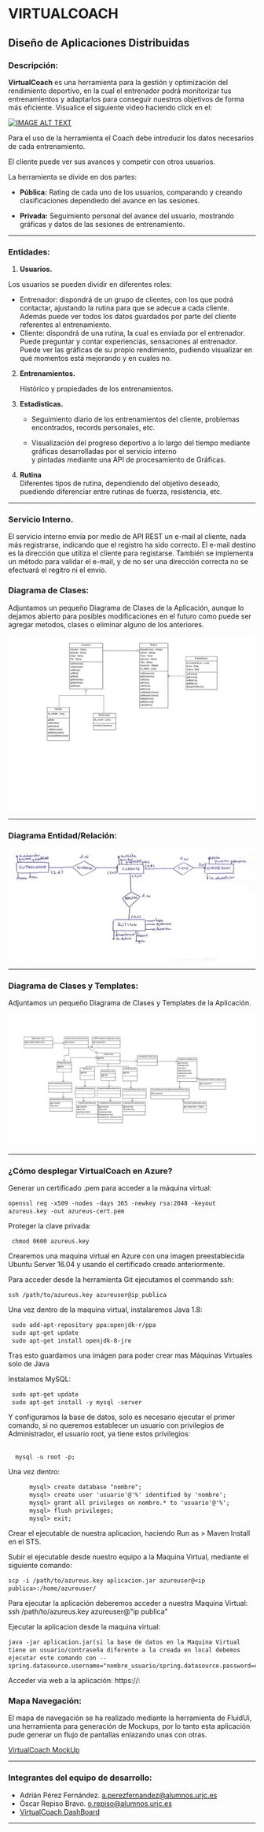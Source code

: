 ﻿
# VIRTUALCOACH
## Diseño de Aplicaciones Distribuidas  


### **Descripción:** 
  
  **VirtualCoach** es una herramienta para la gestión y optimización del rendimiento deportivo, en la cual el entrenador podrá monitorizar tus entrenamientos y adaptarlos para conseguir nuestros objetivos de forma más eficiente.
  Visualice el siguiente video haciendo click en el:
  

  [![IMAGE ALT TEXT](http://img.youtube.com/vi/J7c65uvIAcE/0.jpg)](http://www.youtube.com/watch?v=J7c65uvIAcE "Práctica DAD")


  Para el uso de la herramienta el Coach debe introducir los datos necesarios de cada entrenamiento.  

  El cliente puede ver sus avances y competir con otros usuarios.  

  La herramienta se divide en dos partes:   
    
  - **Pública:** Rating de cada uno de los usuarios, comparando y creando clasificaciones dependiedo del avance en las sesiones.
    
  - **Privada:** Seguimiento personal del avance del usuario, mostrando gráficas y datos de las sesiones de entrenamiento.
  

  - - -
### **Entidades:**
  
  1. **Usuarios.**    

  Los usuarios se pueden dividir en diferentes roles:  

   * Entrenador: dispondrá de un grupo de clientes, con los que podrá contactar, ajustando la rutina para que se adecue a cada cliente. Además puede ver todos los datos guardados por parte del cliente referentes al entrenamiento.
   * Cliente: dispondrá de una rutina, la cual es enviada por el entrenador. Puede preguntar y contar experiencias, sensaciones al entrenador. Puede ver las gráficas de su propio rendimiento, pudiendo visualizar en qué momentos está mejorando y en cuales no.


  2. **Entrenamientos.**  
    
      Histórico y propiedades  de los entrenamientos.

  3. **Estadisticas.**
      
      - Seguimiento diario de los entrenamientos del cliente, problemas encontrados, records personales, etc.  

      - Visualización del progreso deportivo a lo largo del tiempo mediante gráficas desarrolladas por el servicio interno  
       y pintadas mediante una API de procesamiento de Gráficas.  

  4.  **Rutina**  
      Diferentes tipos de rutina, dependiendo del objetivo deseado, puediendo diferenciar entre rutinas de fuerza, resistencia, etc.

  - - -

### **Servicio Interno.**
El servicio interno envía por medio de API REST un e-mail al cliente, nada más registrarse, indicando que el registro ha sido correcto. El e-mail destino es la dirección que utiliza el cliente para registarse. También se implementa un método para validar el e-mail, y de no ser una dirección correcta no se efectuará el regitro ni el envío.

### **Diagrama de Clases:**  

  Adjuntamos un pequeño Diagrama de Clases de la Aplicación, aunque lo dejamos abierto para posibles modificaciones en el futuro como puede ser agregar metodos,
  clases o eliminar alguno de los anteriores.
  
  ![](imagenes/Diagrama.png "Diagrama")

  - - -
### **Diagrama Entidad/Relación:**

![](imagenes/Entidad_Relacion.png "Entidad_Relacion")
- - -
### **Diagrama de Clases y Templates:**  

  Adjuntamos un pequeño Diagrama de Clases y Templates de la Aplicación.
  
  ![](imagenes/DiagramaClasesTemplates.png "Diagrama")
- - -
### **¿Cómo desplegar VirtualCoach en Azure?**

Generar un certificado .pem para acceder a la máquina virtual:
```
openssl req -x509 -nodes -days 365 -newkey rsa:2048 -keyout azureus.key -out azureus-cert.pem
```
Proteger la clave privada:
```
 chmod 0600 azureus.key
```
Crearemos una maquina virtual en Azure con una imagen preestablecida Ubuntu Server 16.04 y usando el certificado creado anteriormente.

Para acceder desde la herramienta Git ejecutamos el commando ssh:
```
ssh /path/to/azureus.key azureuser@ip_publica
```
Una vez dentro de la maquina virtual, instalaremos Java 1.8:
```
 sudo add-apt-repository ppa:openjdk-r/ppa
 sudo apt-get update
 sudo apt-get install openjdk-8-jre
```
Tras esto guardamos una imágen para poder crear mas Máquinas Virtuales solo de Java

Instalamos  MySQL:
```
 sudo apt-get update
 sudo apt-get install -y mysql -server
```
Y configuramos la base de datos, solo es necesario ejecutar el primer comando, si no queremos establecer un usuario con privilegios de Administrador, el usuario root, ya tiene estos privilegios:

```

  mysql -u root -p;

```

  Una vez dentro:
```
      mysql> create database "nombre";
      mysql> create user 'usuario'@'%' identified by 'nombre';
      mysql> grant all privileges on nombre.* to 'usuario'@'%';
      mysql> flush privileges;
      mysql> exit;
```
Crear el ejecutable de nuestra aplicacion, haciendo Run as > Maven Install en el STS.

Subir el ejecutable desde nuestro equipo a la Maquina Virtual, mediante el siguiente comando:
```
scp -i /path/to/azureus.key aplicacion.jar azureuser@<ip publica>:/home/azureuser/
```
Para ejecutar la aplicación deberemos acceder a nuestra Maquina Virtual:
ssh /path/to/azureus.key azureuser@"ip publica"

Ejecutar la aplicacion desde la maquina virtual:
```
java -jar aplicacion.jar(si la base de datos en la Maquina Virtual tiene un usuario/contraseña diferente a la creada en local debemos ejecutar este comando con --spring.datasource.username="nombre_usuario/spring.datasource.password=contraseña")
```
Acceder via web a la aplicación:
https://<ip publica>:<puerto publico>
### **Mapa Navegación:** 

El mapa de navegación se ha realizado mediante la herramienta de FluidUi, una herramienta para generación de Mockups, por lo tanto esta aplicación pude 
generar un flujo de pantallas enlazando unas con otras.

[VirtualCoach MockUp](https://marvelapp.com/50ihf00)
- - -
### **Integrantes del equipo de desarrollo:**

  - Adrián Pérez Fernández. [a.perezfernandez@alumnos.urjc.es](a.perezfernandez@alumnos.urjc.es)
  - Óscar Repiso Bravo. [o.repiso@alumnos.urjc.es](o.repiso@alumnos.urjc.es) 
  - [VirtualCoach DashBoard]( https://trello.com/b/UXnlMufa)

- - -